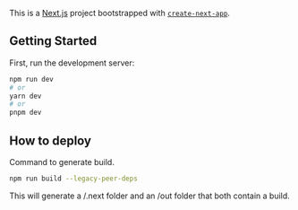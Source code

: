This is a [Next.js](https://nextjs.org/) project bootstrapped with [`create-next-app`](https://github.com/vercel/next.js/tree/canary/packages/create-next-app).

## Getting Started

First, run the development server:

```bash
npm run dev
# or
yarn dev
# or
pnpm dev
```

## How to deploy

Command to generate build.

```bash
npm run build --legacy-peer-deps
```

This will generate a /.next folder and an /out folder that both contain a build.

